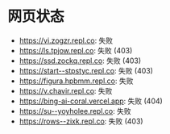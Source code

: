 # 网页状态
- https://vi.zogzr.repl.co: 失败
- https://ls.tpjow.repl.co: 失败 (403)
- https://ssd.zockq.repl.co: 失败 (403)
- https://start--stpstyc.repl.co: 失败 (403)
- https://figura.hpbmm.repl.co: 失败
- https://v.chavir.repl.co: 失败
- https://bing-ai-coral.vercel.app: 失败 (404)
- https://su--yoyholee.repl.co: 失败
- https://rows--zixk.repl.co: 失败 (403)
